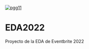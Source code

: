 [![pgg11](https://circleci.com/gh/pgg11/EDA2022.svg?style=svg)](https://circleci.com/gh/pgg11/EDA2022)

# EDA2022
Proyecto de la EDA de Eventbrite 2022

